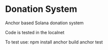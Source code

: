 # Donation System
Anchor based Solana donation system

Code is tested in the localnet

To test use:
    npm install
    anchor build
    anchor test
